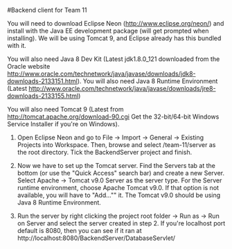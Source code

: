 #Backend client for Team 11

<Development Requirements>

You will need to download Eclipse Neon (http://www.eclipse.org/neon/) and install with the Java EE development package (will get prompted when installing). We will be using Tomcat 9, and Eclipse already has this bundled with it.

You will also need Java 8 Dev Kit (Latest jdk1.8.0_121 downloaded from the Oracle website http://www.oracle.com/technetwork/java/javase/downloads/jdk8-downloads-2133151.html). You will also need Java 8 Runtime Environment (Latest http://www.oracle.com/technetwork/java/javase/downloads/jre8-downloads-2133155.html)

You will also need Tomcat 9 (Latest from http://tomcat.apache.org/download-90.cgi Get the 32-bit/64-bit Windows Service Installer if you're on Windows).

<How to start server>

1. Open Eclipse Neon and go to File -> Import -> General -> Existing Projects into Workspace. Then, browse and select <git directory>/team-11/server as the root directory. Tick the BackendServer project and finish. 

2. Now we have to set up the Tomcat server. Find the Servers tab at the bottom (or use the "Quick Access" search bar) and create a new Server. Select Apache -> Tomcat v9.0 Server as the server type. For the Server runtime environment, choose Apache Tomcat v9.0. If that option is not available, you will have to "Add..."" it. The Tomcat v9.0 should be using Java 8 Runtime Environment. 

3. Run the server by right clicking the project root folder -> Run as -> Run on Server and select the server created in step 2. If you're localhost port default is 8080, then you can see if it ran at http://localhost:8080/BackendServer/DatabaseServlet/

